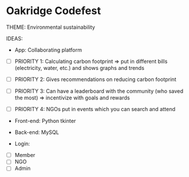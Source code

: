 # Oakridge Codefest

THEME:  Environmental sustainability 

IDEAS: 
- App: Collaborating platform

- [ ] PRIORITY 1: Calculating carbon footprint => put in different bills (electricity, water, etc.) and shows graphs and trends 

- [ ] PRIORITY 2: Gives recommendations on reducing carbon footprint 

- [ ] PRIORITY 3: Can have a leaderboard with the community (who saved the most) => incentivize with goals and rewards 

- [ ] PRIORITY 4: NGOs put in events which you can search and attend

- Front-end: Python tkinter

- Back-end: MySQL 

- Login:
- [ ] Member
- [ ] NGO
- [ ] Admin